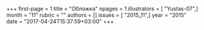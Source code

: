 +++
first-page = 1
title = "Обложка"
npages = 1
illustrators = [ "Yustas-07",]
month = "11"
rubric = ""
authors = []
issues = [ "2015_11",]
year = "2015"
date = "2017-04-24T15:37:59+03:00"
+++
